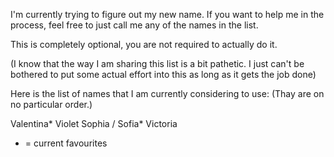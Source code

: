 I'm currently trying to figure out my new name. If you want to help me in the process, feel free to just call me any of the names in the list.

This is completely optional, you are not required to actually do it.

(I know that the way I am sharing this list is a bit pathetic. I just can't be bothered to put some actual effort into this as long as it gets the job done)

Here is the list of names that I am currently considering to use:
(Thay are on no particular order.)

Valentina*
Violet
Sophia / Sofia*
Victoria

* = current favourites
